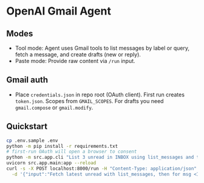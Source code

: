 # OpenAI Gmail Agent
## Modes
- Tool mode: Agent uses Gmail tools to list messages by label or query, fetch a message, and create drafts (new or reply).
- Paste mode: Provide raw content via `/run` input.
## Gmail auth
- Place `credentials.json` in repo root (OAuth client). First run creates `token.json`. Scopes from `GMAIL_SCOPES`. For drafts you need `gmail.compose` or `gmail.modify`.
## Quickstart
```bash
cp .env.sample .env
python -m pip install -r requirements.txt
# first-run OAuth will open a browser to consent
python -m src.app.cli "List 3 unread in INBOX using list_messages and then summarize each."
uvicorn src.app.main:app --reload
curl -s -X POST localhost:8000/run -H "Content-Type: application/json" \
  -d '{"input":"Fetch latest unread with list_messages, then for msg <ID> propose three replies and create a draft reply to the sender."}'
```
